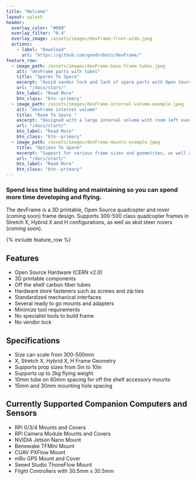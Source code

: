 ```yaml
---
title: "Welcome"
layout: splash
header:
  overlay_color: "#000"
  overlay_filter: "0.4"
  overlay_image: /assets/images/devFrame-front-wide.jpeg
  actions:
    - label: "Download"
      url: "https://github.com/goodrobots/devFrame/"
feature_row:
  - image_path: /assets/images/devFrame-base-frame-tubes.jpeg
    alt: "devFrame parts with tubes"
    title: "Spares To Spare"
    excerpt: "Avoid vendor lock and lack of spare parts with Open Source 3D printed parts and off the shelf tubes."
    url: "/docs/start/"
    btn_label: "Read More"
    btn_class: "btn--primary"
  - image_path: /assets/images/devFrame-internal-volume-example.jpeg
    alt: "devFrame internal volume"
    title: "Room To Spare "
    excerpt: "Designed with a large internal volume with room left over for battery, companion computer, and sensors."
    url: "/docs/start/"
    btn_label: "Read More"
    btn_class: "btn--primary"
  - image_path: /assets/images/devFrame-mounts-example.jpeg
    title: "Options To Spare"
    excerpt: "Support for various frame sizes and geometries, as well as several different popular sensors and companion computers."
    url: "/docs/start/"
    btn_label: "Read More"
    btn_class: "btn--primary"
---
```


### Spend less time building and maintaining so you can spend more time developing and flying.
The devFrame is a 3D printable, Open Source quadcopter and rover (coming soon) frame design.  Supports 300-500 class quadcopter frames in Stretch X, Hybrid X and H configurations, as well as skid steer rovers (coming soon).

{% include feature_row %}

## Features
- Open Source Hardware (CERN v2.0)
- 3D printable components
- Off the shelf carbon fiber tubes
- Hardware store fasteners such as screws and zip ties
- Standardized mechanical interfaces
- Several ready to go mounts and adapters 
- Minimize tool requirements
- No specialist tools to build frame
- No vendor lock

## Specifications
- Size can scale from 300-500mm
- X, Stretch X, Hybrid X, H Frame Geometry
- Supports prop sizes from 5in to 10in
- Supports up to 2kg flying weight
- 10mm tube on 60mm spacing for off the shelf accessory mounts
- 15mm and 30mm mounting hole spacing

## Currently Supported Companion Computers and Sensors
- RPi 0/3/4 Mounts and Covers
- RPi Camera Module Mounts and Covers
- NVIDIA Jetson Nano Mount
- Benewake TFMini Mount
- CUAV PXFlow Mount
- mRo GPS Mount and Cover
- Seeed Studio ThoneFlow Mount
- Flight Controllers with 30.5mm x 30.5mm 

